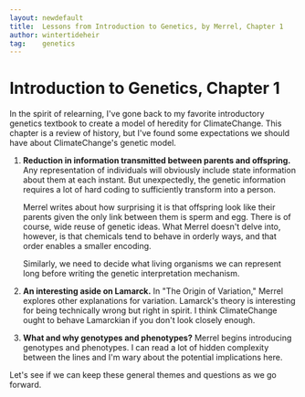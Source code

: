 ```yaml
---
layout: newdefault
title:  Lessons from Introduction to Genetics, by Merrel, Chapter 1
author: wintertideheir
tag:    genetics
---
```


# Introduction to Genetics, Chapter 1

In the spirit of relearning, I've gone back to my
favorite introductory genetics textbook to create
a model of heredity for ClimateChange. This
chapter is a review of history, but I've found
some expectations we should have about
ClimateChange's genetic model.

1. **Reduction in information transmitted between parents and offspring.**
   Any representation of individuals will
   obviously include state information about them
   at each instant. But unexpectedly, the genetic
   information requires a lot of hard coding to
   sufficiently transform into a person.

   Merrel writes about how surprising it is that
   offspring look like their parents given the only
   link between them is sperm and egg. There is of
   course, wide reuse of genetic ideas. What Merrel
   doesn't delve into, however, is that chemicals
   tend to behave in orderly ways, and that order
   enables a smaller encoding.

   Similarly, we need to decide what living
   organisms we can represent long before writing
   the genetic interpretation mechanism.

2. **An interesting aside on Lamarck.**
   In "The Origin of Variation," Merrel explores
   other explanations for variation. Lamarck's
   theory is interesting for being technically
   wrong but right in spirit. I think
   ClimateChange ought to behave Lamarckian if
   you don't look closely enough.

3. **What and why genotypes and phenotypes?**
   Merrel begins introducing genotypes and
   phenotypes. I can read a lot of hidden complexity
   between the lines and I'm wary about the potential
   implications here.

Let's see if we can keep these general themes and
questions as we go forward.